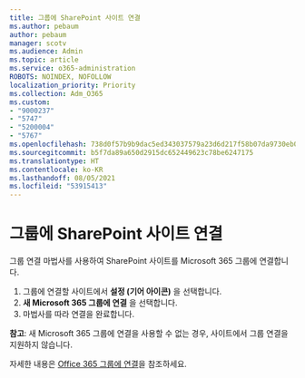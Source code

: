 ```yaml
---
title: 그룹에 SharePoint 사이트 연결
ms.author: pebaum
author: pebaum
manager: scotv
ms.audience: Admin
ms.topic: article
ms.service: o365-administration
ROBOTS: NOINDEX, NOFOLLOW
localization_priority: Priority
ms.collection: Adm_O365
ms.custom:
- "9000237"
- "5747"
- "5200004"
- "5767"
ms.openlocfilehash: 738d0f57b9b9dac5ed343037579a23d6d217f58b07da9730eb0bd08bc78c25e6
ms.sourcegitcommit: b5f7da89a650d2915dc652449623c78be6247175
ms.translationtype: HT
ms.contentlocale: ko-KR
ms.lasthandoff: 08/05/2021
ms.locfileid: "53915413"
---
```

# <a name="connect-a-sharepoint-site-to-a-group"></a>그룹에 SharePoint 사이트 연결

그룹 연결 마법사를 사용하여 SharePoint 사이트를 Microsoft 365 그룹에 연결합니다.

1. 그룹에 연결할 사이트에서 **설정 (기어 아이콘)** 을 선택합니다.
2. **새 Microsoft 365 그룹에 연결** 을 선택합니다.
3. 마법사를 따라 연결을 완료합니다.

**참고**: 새 Microsoft 365 그룹에 연결을 사용할 수 없는 경우, 사이트에서 그룹 연결을 지원하지 않습니다.

자세한 내용은 [Office 365 그룹에 연결](https://docs.microsoft.com/sharepoint/dev/transform/modernize-connect-to-office365-group)을 참조하세요.